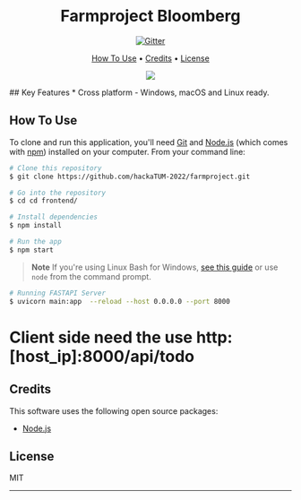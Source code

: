 
<h1 align="center">
  <br>
  <a href="https://w7.pngwing.com/pngs/657/861/png-transparent-bloomberg-terminal-business-bloomberg-government-organization-business-text-people-logo.png" alt="Farmproject" width="200"></a>
  <br>
  Farmproject Bloomberg
  <br>
</h1>

<p align="center">
  <a href="https://badge.fury.io/js/electron-markdownify">
    <img src="https://badge.fury.io/js/electron-markdownify.svg"
         alt="Gitter">
  </a>
</p>

<p align="center">
  <a href="#how-to-use">How To Use</a> •
  <a href="#credits">Credits</a> •
  <a href="#license">License</a>
</p>

<p align="center">
<img src="https://media1.giphy.com/media/26tn33aiTi1jkl6H6/giphy.gif">
</p>
## Key Features
* Cross platform
  - Windows, macOS and Linux ready.

## How To Use

To clone and run this application, you'll need [Git](https://git-scm.com) and [Node.js](https://nodejs.org/en/download/) (which comes with [npm](http://npmjs.com)) installed on your computer. From your command line:

```bash
# Clone this repository
$ git clone https://github.com/hackaTUM-2022/farmproject.git

# Go into the repository
$ cd cd frontend/

# Install dependencies
$ npm install

# Run the app
$ npm start
```

> **Note**
> If you're using Linux Bash for Windows, [see this guide](https://www.howtogeek.com/261575/how-to-run-graphical-linux-desktop-applications-from-windows-10s-bash-shell/) or use `node` from the command prompt.

```bash
# Running FASTAPI Server
$ uvicorn main:app  --reload --host 0.0.0.0 --port 8000
```
# Client side need the use http:[host_ip]:8000/api/todo

## Credits

This software uses the following open source packages:

- [Node.js](https://nodejs.org/)

## License

MIT

---



